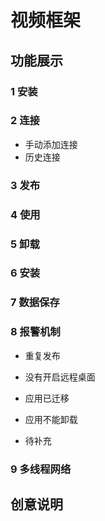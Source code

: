 # 视频框架

## 功能展示

### 1 安装

### 2 连接

* 手动添加连接
* 历史连接

### 3 发布

### 4 使用

### 5 卸载

### 6 安装

### 7 数据保存

### 8 报警机制

* 重复发布
* 没有开启远程桌面
* 应用已迁移
* 应用不能卸载

* 待补充

### 9 多线程网络

## 创意说明

